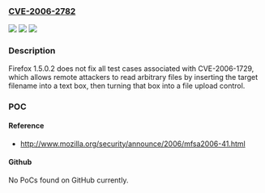### [CVE-2006-2782](https://cve.mitre.org/cgi-bin/cvename.cgi?name=CVE-2006-2782)
![](https://img.shields.io/static/v1?label=Product&message=n%2Fa&color=blue)
![](https://img.shields.io/static/v1?label=Version&message=n%2Fa&color=blue)
![](https://img.shields.io/static/v1?label=Vulnerability&message=n%2Fa&color=brighgreen)

### Description

Firefox 1.5.0.2 does not fix all test cases associated with CVE-2006-1729, which allows remote attackers to read arbitrary files by inserting the target filename into a text box, then turning that box into a file upload control.

### POC

#### Reference
- http://www.mozilla.org/security/announce/2006/mfsa2006-41.html

#### Github
No PoCs found on GitHub currently.

